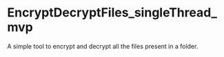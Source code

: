 # EncryptDecryptFiles_singleThread_mvp
A simple tool to encrypt and decrypt all the files present in a folder.
